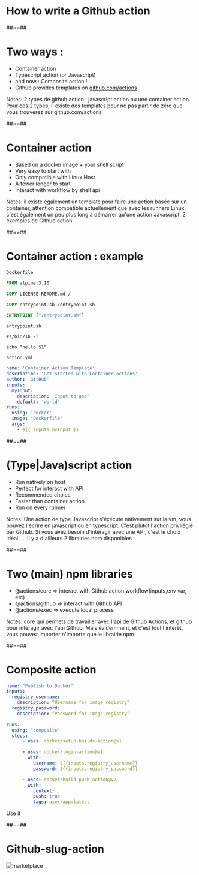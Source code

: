 
<!-- .slide: class="transition sfeir-bg-red" -->
# How to write a Github action

##==##
# Two ways :

* Container action
* Typescript action (or Javascript)
* and now : Composite action !
* Github provides templates on [github.com/actions](https://github.com/actions)

Notes: 2 types de github action : javascript action ou une container action. Pour ces 2 types, il existe des templates pour ne pas partir de zéro que vous trouverez sur github.com/actions

##==##

# Container action

* Based on a docker image + your shell script
* Very easy to start with
* Only compatible with Linux Host
* A fewer longer to start
* Interact with workflow by shell api

Notes: il existe également un template pour faire une action basée sur un container, attention compatible actuellement que avec les runners Linux, c'est également un peu plus long à démarrer qu'une action Javascript. 2 exemples de Github action

##==##

# Container action : example

`Dockerfile`
```Dockerfile
FROM alpine:3.10

COPY LICENSE README.md /

COPY entrypoint.sh /entrypoint.sh

ENTRYPOINT ["/entrypoint.sh"]
```

`entrypoint.sh`
```shell
#!/bin/sh -l

echo "hello $1"
```

`action.yml`
```yaml
name: 'Container Action Template'
description: 'Get started with Container actions'
author: 'GitHub'
inputs: 
  myInput:
    description: 'Input to use'
    default: 'world'
runs:
  using: 'docker'
  image: 'Dockerfile'
  args:
    - ${{ inputs.myInput }}
```

##==##

# (Type|Java)script action

* Run natively on host
* Perfect for interact with API
* Recommended choice
* Faster than container action
* Run on every runner

Notes: Une action de type Javascript s'éxécute nativement sur la vm, vous pouvez l'écrire en javascript ou en typescript. C'est plutôt l'action privilégié par Github. Si vous avez besoin d'intéragir avec une API, c'est le choix idéal. ... Il y a d'ailleurs 2 librairies npm disponibles

##==##

# Two (main) npm libraries

* @actions/core => interact with Github action workflow(inputs,env var, etc)
* @actions/github => interact with Github API
* @actions/exec => execute local process

Notes: core qui permets de travailler avec l'api de Github Actions, et github pour intéragir avec l'api Github. Mais évidemment, et c'est tout l'intérêt, vous pouvez importer n'importe quelle librairie npm.

##==##

# Composite action

```yaml
name: "Publish to Docker"
inputs:
  registry_username:
    description: “Username for image registry”
  registry_password:
    description: “Password for image registry”

runs:
  using: "composite"
  steps:
      - uses: docker/setup-buildx-action@v1

      - uses: docker/login-action@v1
        with:
          username: ${{inputs.registry_username}}
          password: ${{inputs.registry_password}}

      - uses: docker/build-push-action@v2
        with:
          context: .
          push: true
          tags: user/app:latest
```

Use it 

##==##

# Github-slug-action

![marketplace](./assets/images/github-slug-action.png)
